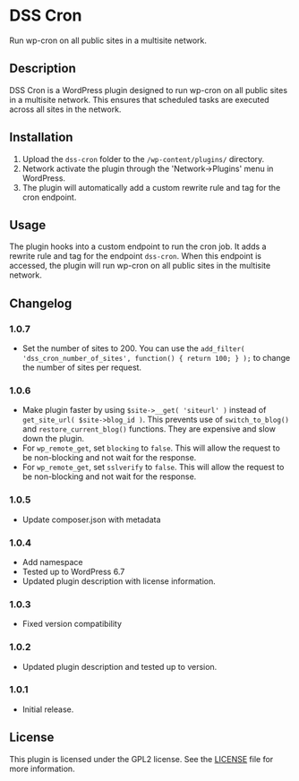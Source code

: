 # DSS Cron

Run wp-cron on all public sites in a multisite network.

## Description

DSS Cron is a WordPress plugin designed to run wp-cron on all public sites in a multisite network. This ensures that scheduled tasks are executed across all sites in the network.

## Installation

1. Upload the `dss-cron` folder to the `/wp-content/plugins/` directory.
2. Network activate the plugin through the 'Network->Plugins' menu in WordPress.
3. The plugin will automatically add a custom rewrite rule and tag for the cron endpoint.

## Usage

The plugin hooks into a custom endpoint to run the cron job. It adds a rewrite rule and tag for the endpoint `dss-cron`. When this endpoint is accessed, the plugin will run wp-cron on all public sites in the multisite network.

## Changelog

### 1.0.7

- Set the number of sites to 200. You can use the `add_filter( 'dss_cron_number_of_sites', function() { return 100; } );` to change the number of sites per request.

### 1.0.6

- Make plugin faster by using `$site->__get( 'siteurl' )` instead of `get_site_url( $site->blog_id )`. This prevents use of `switch_to_blog()` and `restore_current_blog()` functions. They are expensive and slow down the plugin.
- For `wp_remote_get`, set `blocking` to `false`. This will allow the request to be non-blocking and not wait for the response.
- For `wp_remote_get`, set `sslverify` to `false`. This will allow the request to be non-blocking and not wait for the response.

### 1.0.5

- Update composer.json with metadata

### 1.0.4

- Add namespace
- Tested up to WordPress 6.7
- Updated plugin description with license information.

### 1.0.3

- Fixed version compatibility

### 1.0.2

- Updated plugin description and tested up to version.

### 1.0.1

- Initial release.

## License

This plugin is licensed under the GPL2 license. See the [LICENSE](https://www.gnu.org/licenses/gpl-2.0.html) file for more information.

